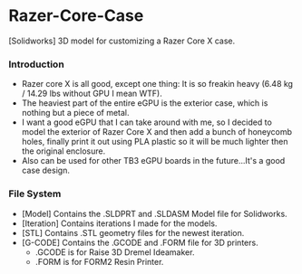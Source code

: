 # Razer-Core-Case
 [Solidworks] 3D model for customizing a Razer Core X case.
 
### Introduction
* Razer core X is all good, except one thing: It is so freakin heavy (6.48 kg / 14.29 lbs without GPU I mean WTF).
* The heaviest part of the entire eGPU is the exterior case, which is nothing but a piece of metal.
* I want a good eGPU that I can take around with me, so I decided to model the exterior of Razer Core X and then add a bunch of honeycomb holes, finally print it out using PLA plastic so it will be much lighter then the original enclosure.
* Also can be used for other TB3 eGPU boards in the future...It's a good case design.

### File System
* [Model] Contains the .SLDPRT and .SLDASM Model file for Solidworks.
* [Iteration] Contains iterations I made for the models.
* [STL] Contains .STL geometry files for the newest iteration.
* [G-CODE] Contains the .GCODE and .FORM file for 3D printers.
   * .GCODE is for Raise 3D Dremel Ideamaker.
   * .FORM is for FORM2 Resin Printer.
